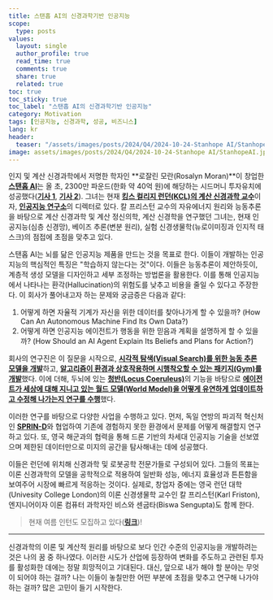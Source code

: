 ```yaml
---
title: 스탠홉 AI의 신경과학기반 인공지능
scope:
  type: posts
values:
  layout: single
  author_profile: true
  read_time: true
  comments: true
  share: true
  related: true
toc: true
toc_sticky: true
toc_label: "스탠홉 AI의 신경과학기반 인공지능"
category: Motivation
tags: [인공지능, 신경과학, 성공, 비즈니스]
lang: kr
header:
  teaser: "/assets/images/posts/2024/Q4/2024-10-24-Stanhope AI/StanhopeAI.jpeg"
image: assets/images/posts/2024/Q4/2024-10-24-Stanhope AI/StanhopeAI.jpeg
---
```


인지 및 계산 신경과학에서 저명한 학자인 **로잘린 모란(Rosalyn Moran)**이 창업한 [**스탠홉 AI**](https://www.stanhopeai.com/)는 올 초, 2300만 파운드(한화 약 40억 원)에 해당하는 시드머니 투자유치에 성공했다([**기사 1**](https://thenextweb.com/news/neuroscience-human-brain-ai-startup-drone-flying-decisions), [**기사 2**](https://www.uktech.news/ai/stanhope-funding-ai-human-brains-20240320)). 그녀는 현재 [**킹스 컬리지 런던(KCL)의 계산 신경과학 교수**](https://www.kcl.ac.uk/people/rosalyn-moran)이자, [**인공지능 연구소**](https://www.kcl.ac.uk/ai)의 디렉터로 있다. 칼 프리스턴 교수의 자유에너지 원리와 능동추론을 바탕으로 계산 신경과학 및 계산 정신의학, 계산 신경학을 연구했던 그녀는, 현재 인공지능(심층 신경망), 베이즈 추론(변분 원리), 실험 신경생물학(뉴로이미징과 인지적 태스크)의 점접에 초점을 맞추고 있다.

스탠홉 AI는 뇌를 닮은 인공지능 제품을 만드는 것을 목표로 한다. 이들이 개발하는 인공지능의 핵심적인 특징은 "학습하지 않는다는 것"이다. 이들은 능동추론이 제안하듯이, 계층적 생성 모델을 디자인하고 세부 조정하는 방법론을 활용한다. 이를 통해 인공지능에서 나타나는 환각(Hallucination)의 위험도를 낮추고 비용을 줄일 수 있다고 주장한다. 이 회사가 풀어내고자 하는 문제와 궁금증은 다음과 같다:

1. 어떻게 하면 자율적 기계가 자신을 위한 데이터를 찾아나가게 할 수 있을까? (How Can An Autonomous Machine Find Its Own Data?)
2. 어떻게 하면 인공지능 에이전트가 행동을 위한 믿음과 계획을 설명하게 할 수 있을까? (How Should an AI Agent Explain Its Beliefs and Plans for Action?)

회사의 연구진은 이 질문을 시작으로, [**시각적 탐색(Visual Search)를 위한 능동 추론 모델을 개발**](https://arxiv.org/pdf/2006.03531)하고, [**알고리즘이 환경과 상호작용하며 시행착오할 수 있는 패키지(Gym)를 개발**](https://arxiv.org/pdf/2006.03531)했다. 이에 더해, 두뇌에 있는 [**청반(Locus Coeruleus)**](https://en.wikipedia.org/wiki/Locus_coeruleus)의 기능을 바탕으로 [**에이전트가 세상에 대해 지니고 있는 월드 모델(World Model)을 어떻게 유연하게 업데이트하고 수정해 나가는지 연구를 수행**](https://journals.plos.org/ploscompbiol/article?id=10.1371/journal.pcbi.1006267)했다.

이러한 연구를 바탕으로 다양한 사업을 수행하고 있다. 먼저, 독일 연방의 파괴적 혁신처인 [**SPRIN-D**](https://www.sprind.org/en)와 협업하여 기존에 경험하지 못한 환경에서 문제를 어떻게 해결할지 연구하고 있다. 또, 영국 해군과의 협력을 통해 드론 기반의 차세대 인공지능 기술을 선보였으며 제한된 데이터만으로 미지의 공간을 탐사해내는 데에 성공했다.

이들은 런던에 위치해 신경과학 및 로봇공학 전문가들로 구성되어 있다. 그들의 목표는 이론 신경과학의 모델을 공학적으로 적용하여 일반화 성능, 에너지 효율성과 튼튼함을 보여주어 시장에 빠르게 적응하는 것이다. 실제로, 창업자 중에는 영국 런던 대학(Univesity College London)의 이론 신경생물학 교수인 칼 프리스턴(Karl Friston), 엔지니어이자 이론 컴퓨터 과학자인 비스와 센굽타(Biswa Sengupta)도 함께 한다.

> 현재 여름 인턴도 모집하고 있다([**링크**](https://docs.google.com/forms/d/e/1FAIpQLSfwXDs8oBz0p8fj4emDWYY6a74qAB_c1Rlp6sbUh9nY2k3Gyg/viewform))!

---

신경과학의 이론 및 계산적 원리를 바탕으로 보다 인간 수준의 인공지능을 개발하려는 것은 나의 꿈 중 하나였다. 이러한 시도가 산업에 등장하여 변화를 주도하고 관련된 투자를 활성화한 데에는 정말 희망적이고 기대된다. 대신, 앞으로 내가 해야 할 분야는 무엇이 되어야 하는 걸까? 나는 이들이 놓칠만한 어떤 부분에 초점을 맞추고 연구해 나가야 하는 걸까? 많은 고민이 들기 시작한다.
